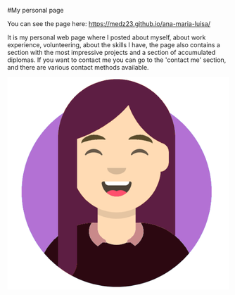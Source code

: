 #My personal page

You can see the page here: https://medz23.github.io/ana-maria-luisa/

It is my personal web page where I posted about myself, about work experience, volunteering, about the skills I have, the page also contains a section with the most impressive projects and a section of accumulated diplomas.
If you want to contact me you can go to the 'contact me' section, and there are various contact methods available.

![me](https://github.com/medz23/ana-maria-luisa/blob/main/img/me3.png)
